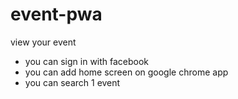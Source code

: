 # event-pwa
view your event

+ you can sign in with facebook
+ you can add home screen on google chrome app
+ you can search 1 event <example>

